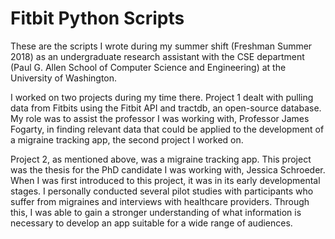 # Fitbit Python Scripts
These are the scripts I wrote during my summer shift (Freshman Summer 2018) as an undergraduate research assistant with the CSE department (Paul G. Allen School of Computer Science and Engineering) at the University of Washington. 

I worked on two projects during my time there. Project 1 dealt with pulling data from Fitbits using the Fitbit API and tractdb, an open-source database. My role was to assist the professor I was working with, Professor James Fogarty, in finding relevant data that could be applied to the development of a migraine tracking app, the second project I worked on.

Project 2, as mentioned above, was a migraine tracking app. This project was the thesis for the PhD candidate I was working with, Jessica Schroeder. When I was first introduced to this project, it was in its early developmental stages. I personally conducted several pilot studies with participants who suffer from migraines and interviews with healthcare providers. Through this, I was able to gain a stronger understanding of what information is necessary to develop an app suitable for a wide range of audiences.  

